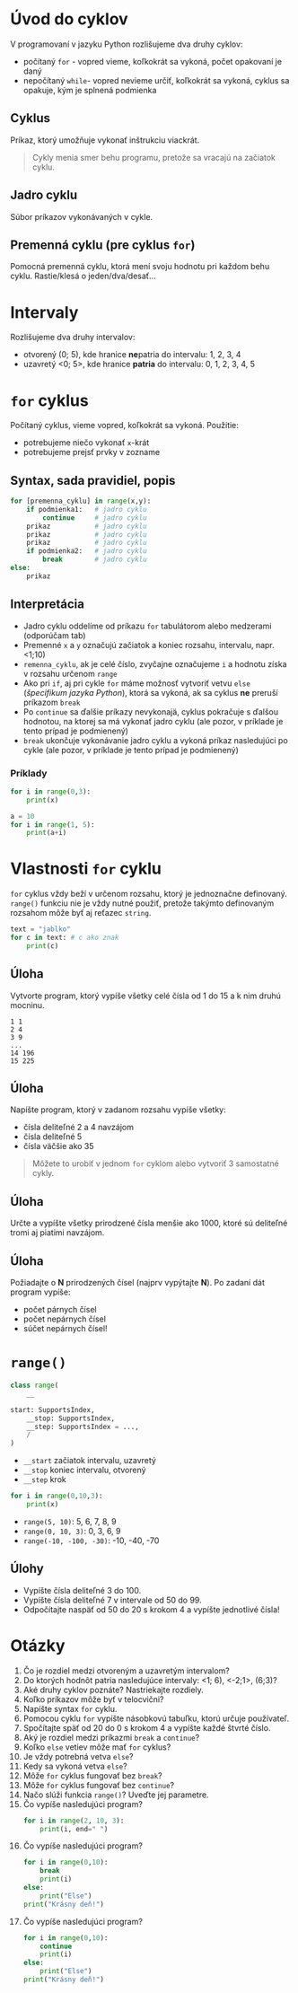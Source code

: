 # Úvod do cyklov
V programovaní v jazyku Python rozlišujeme dva druhy cyklov:
- počítaný `for` - vopred vieme, koľkokrát sa vykoná, počet opakovaní je daný
- nepočítaný `while`- vopred nevieme určiť, koľkokrát sa vykoná, cyklus sa opakuje, kým je splnená podmienka

## Cyklus
Príkaz, ktorý umožňuje vykonať inštrukciu viackrát.
> Cykly menia smer behu programu, pretože sa vracajú na začiatok cyklu.
## Jadro cyklu
Súbor príkazov vykonávaných v cykle.
## Premenná cyklu (pre cyklus `for`)
Pomocná premenná cyklu, ktorá mení svoju hodnotu pri každom behu cyklu.
Rastie/klesá o jeden/dva/desať...

# Intervaly
Rozlišujeme dva druhy intervalov:
- otvorený (0; 5), kde hranice **ne**patria do intervalu: 1, 2, 3, 4
- uzavretý <0; 5>, kde hranice **patria** do intervalu: 0, 1, 2, 3, 4, 5

# `for` cyklus
Počítaný cyklus, vieme vopred, koľkokrát sa vykoná. Použitie:
- potrebujeme niečo vykonať `x`-krát
- potrebujeme prejsť prvky v zozname
## Syntax, sada pravidiel, popis
```py
for [premenna_cyklu] in range(x,y):
    if podmienka1:   # jadro cyklu
        continue     # jadro cyklu
    prikaz           # jadro cyklu
    prikaz           # jadro cyklu
    prikaz           # jadro cyklu
    if podmienka2:   # jadro cyklu
        break        # jadro cyklu
else:
    prikaz
```
## Interpretácia
- Jadro cyklu oddelíme od príkazu `for` tabulátorom alebo medzerami (odporúčam tab)
- Premenné `x` a `y` označujú začiatok a koniec rozsahu, intervalu, napr. <1;10)
- `remenna_cyklu`, ak je celé číslo, zvyčajne označujeme `i` a hodnotu získa v rozsahu určenom `range`
- Ako pri `if`, aj pri cykle `for` máme možnosť vytvoriť vetvu `else` (_špecifikum jazyka Python_), ktorá sa vykoná, ak sa cyklus **ne** preruší príkazom `break`
- Po `continue` sa ďalšie príkazy nevykonajä, cyklus pokračuje s ďalšou hodnotou, na ktorej sa má vykonať jadro cyklu (ale pozor, v príklade je tento prípad je podmienený)
- `break` ukončuje vykonávanie jadro cyklu a vykoná príkaz nasledujúci po cykle (ale pozor, v príklade je tento prípad je podmienený)

### Príklady
```py
for i in range(0,3):
    print(x)
```
```py
a = 10
for i in range(1, 5):
    print(a+i)
```
# Vlastnosti `for` cyklu
`for` cyklus vždy beží v určenom rozsahu, ktorý je jednoznačne definovaný. `range()` funkciu nie je vždy nutné použiť, pretože takýmto definovaným rozsahom môže byť aj reťazec `string`.

```py
text = "jablko"
for c in text: # c ako znak
    print(c)
```
## Úloha
Vytvorte program, ktorý vypíše všetky celé čísla od 1 do 15 a k nim druhú mocninu.
```
1 1
2 4
3 9
...
14 196
15 225
```
## Úloha
Napíšte program, ktorý v zadanom rozsahu vypíše všetky:
- čísla deliteľné 2 a 4 navzájom
- čísla deliteľné 5
- čísla väčšie ako 35
> Môžete to urobiť v jednom `for` cyklom alebo vytvoriť 3 samostatné cykly.
## Úloha 
Určte a vypíšte všetky prirodzené čísla menšie ako 1000, ktoré sú deliteľné tromi aj piatimi navzájom.
## Úloha
Požiadajte o **N** prirodzených čísel (najprv vypýtajte **N**). Po zadaní dát program vypíše:
- počet párnych čísel
- počet nepárnych čísel
- súčet nepárnych čísel!

# `range()`
```py
class range(
    __

start: SupportsIndex,
    __stop: SupportsIndex,
    __step: SupportsIndex = ...,
    /
)
```
- `__start` začiatok intervalu, uzavretý
- `__stop` koniec intervalu, otvorený
- `__step` krok

```py
for i in range(0,10,3):
    print(x)
```

- `range(5, 10)`: 5, 6, 7, 8, 9
- `range(0, 10, 3)`: 0, 3, 6, 9 
- `range(-10, -100, -30)`:  -10, -40, -70

## Úlohy
- Vypíšte čísla deliteľné 3 do 100.
- Vypíšte čísla deliteľné 7 v intervale od 50 do 99.
- Odpočítajte naspäť od 50 do 20 s krokom 4 a vypíšte jednotlivé čísla!

# Otázky
1. Čo je rozdiel medzi otvoreným a uzavretým intervalom?
1. Do ktorých hodnôt patria nasledujúce intervaly: <1; 6), <-2;1>, (6;3)?
1. Aké druhy cyklov poznáte? Nastriekajte rozdiely.
1. Koľko príkazov môže byť v telocvični?
1. Napíšte syntax `for` cyklu.
1. Pomocou cyklu `for` vypíšte násobkovú tabuľku, ktorú určuje používateľ.
1. Spočítajte späť od 20 do 0 s krokom 4 a vypíšte každé štvrté číslo.
1. Aký je rozdiel medzi príkazmi `break` a `continue`?
1. Koľko `else` vetiev môže mať `for` cyklus?
1. Je vždy potrebná vetva `else`?
1. Kedy sa vykoná vetva `else`?
1. Môže `for` cyklus fungovať bez `break`?
1. Môže `for` cyklus fungovať bez `continue`?
1. Načo slúži funkcia `range()`? Uveďte jej parametre.
1. Čo vypíše nasledujúci program?
    ```py
    for i in range(2, 10, 3):
        print(i, end=" ")
    ```
1. Čo vypíše nasledujúci program?
    ```py
    for i in range(0,10):
        break
        print(i)
    else:
        print("Else")
    print("Krásny deň!")
    ```
1. Čo vypíše nasledujúci program?
    ```py
    for i in range(0,10):
        continue
        print(i)
    else:
        print("Else")
    print("Krásny deň!")
    ```